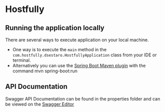 # Hostfully

## Running the application locally

There are several ways to execute application on your local machine. 
   * One way is to execute the `main` method in the `com.hostfully.dsestaro.HostfullyApplication` class from your IDE or terminal.
   * Alternatively you can use the [Spring Boot Maven plugin](https://docs.spring.io/spring-boot/docs/current/reference/html/build-tool-plugins-maven-plugin.html) with the command mvn spring-boot:run

## API Documentation

Swagger API Documentation can be found in the properties folder and can be viewed on the [Swagger Editor](https://editor.swagger.io/)